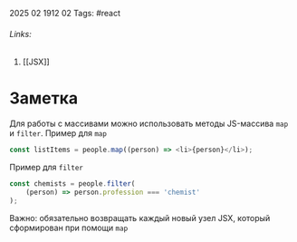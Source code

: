 2025 02 1912 02
Tags: #react 
###### Links: 
1) [[JSX]]
# Заметка

Для работы с массивами можно использовать методы JS-массива `map` и `filter`. 
Пример для `map`
```js
const listItems = people.map((person) => <li>{person}</li>);
```
Пример для `filter`
```js
const chemists = people.filter(
    (person) => person.profession === 'chemist'
);
```
Важно: обязательно возвращать каждый новый узел JSX, который сформирован при помощи `map` 